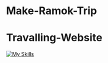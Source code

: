 ﻿# Make-Ramok-Trip
# Travalling-Website
[![My Skills](https://skillicons.dev/icons?i=git,html,css,js,bootstrap)](https://skillicons.dev)
